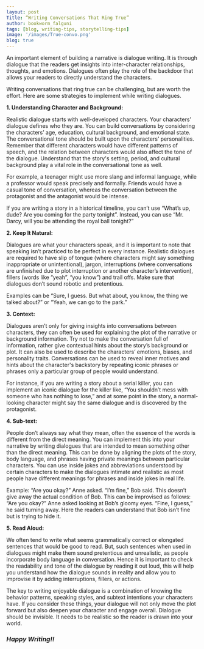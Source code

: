 ```yaml
---
layout: post
Title: “Writing Conversations That Ring True”
author: bookworm_falguni
tags: [blog, writing-tips, storytelling-tips]
image: '/images/True-convo.png'
blog: true
---
```

An important element of building a narrative is dialogue writing. It is through dialogue that the readers get insights into inter-character relationships, thoughts, and emotions. Dialogues often play the role of the backdoor that allows your readers to directly understand the characters. 

Writing conversations that ring true can be challenging, but are worth the effort. Here are some strategies to implement while writing dialogues.

**1. Understanding Character and Background:**

Realistic dialogue starts with well-developed characters. Your characters’ dialogue defines who they are. You can build conversations by considering the characters’ age, education, cultural background, and emotional state. The conversational tone should be built upon the characters’ personalities. Remember that different characters would have different patterns of speech, and the relation between characters would also affect the tone of the dialogue. Understand that the story's setting, period, and cultural background play a vital role in the conversational tone as well. 

For example, a teenager might use more slang and informal language, while a professor would speak precisely and formally. Friends would have a casual tone of conversation, whereas the conversation between the protagonist and the antagonist would be intense. 

If you are writing a story in a historical timeline, you can’t use “What’s up, dude? Are you coming for the party tonight”. Instead, you can use “Mr. Darcy, will you be attending the royal ball tonight?”

**2. Keep It Natural:**

Dialogues are what your characters speak, and it is important to note that speaking isn’t practiced to be perfect in every instance. Realistic dialogues are required to have slip of tongue (where characters might say something inappropriate or unintentional), jargon, interruptions (where conversations are unfinished due to plot interruption or another character’s intervention), fillers (words like “yeah”, “you know”) and trail offs. Make sure that dialogues don’t sound robotic and pretentious. 

Examples can be “Sure, I guess. But what about, you know, the thing we talked about?” or “Yeah, we can go to the park.”

**3. Context:**

Dialogues aren’t only for giving insights into conversations between characters, they can often be used for explaining the plot of the narrative or background information. Try not to make the conversation full of information, rather give contextual hints about the story’s background or plot. It can also be used to describe the characters’ emotions, biases, and personality traits. Conversations can be used to reveal inner motives and hints about the character's backstory by repeating iconic phrases or phrases only a particular group of people would understand.

For instance, if you are writing a story about a serial killer, you can implement an iconic dialogue for the killer like, “You shouldn’t mess with someone who has nothing to lose,” and at some point in the story, a normal-looking character might say the same dialogue and is discovered by the protagonist.

**4. Sub-text:**

People don’t always say what they mean, often the essence of the words is different from the direct meaning. You can implement this into your narrative by writing dialogues that are intended to mean something other than the direct meaning. This can be done by aligning the plots of the story, body language, and phrases having private meanings between particular characters. You can use inside jokes and abbreviations understood by certain characters to make the dialogues intimate and realistic as most people have different meanings for phrases and inside jokes in real life.

Example: 
“Are you okay?” Anne asked.
“I’m fine,” Bob said. 
This doesn’t give away the actual condition of Bob. This can be improvised as follows:
“Are you okay?” Anne asked looking at Bob’s gloomy eyes.
“Fine, I guess,” he said turning away.
Here the readers can understand that Bob isn’t fine but is trying to hide it.

**5. Read Aloud:**

We often tend to write what seems grammatically correct or elongated sentences that would be good to read. But, such sentences when used in dialogues might make them sound pretentious and unrealistic, as people incorporate body language in conversation. Hence it is important to check the readability and tone of the dialogue by reading it out loud, this will help you understand how the dialogue sounds in reality and allow you to improvise it by adding interruptions, fillers, or actions.

The key to writing enjoyable dialogue is a combination of knowing the behavior patterns, speaking styles, and subtext intentions your characters have. If you consider these things, your dialogue will not only move the plot forward but also deepen your character and engage overall. Dialogue should be invisible. It needs to be realistic so the reader is drawn into your world.

### ***Happy Writing!!***


